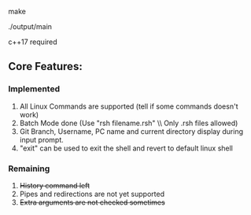 make

./output/main

c++17 required

<h2>Core Features:</h2>

<h3>Implemented</h3>
 <ol>
   <li>All Linux Commands are supported (tell if some commands doesn't work)</li>
   <li>Batch Mode done (Use "rsh filename.rsh" \\ Only .rsh files allowed)</li>
   <li>Git Branch, Username, PC name and current directory display during input prompt.</li>
 <li>"exit" can be used to exit the shell and revert to default linux shell</li>
 </ol>
 
 <h3>Remaining</h3>
  <ol>
   <li><s>History command left</s></li>
   <li>Pipes and redirections are not yet supported</li>
   <li><s>Extra arguments are not checked sometimes</s></li>
  </ol>
